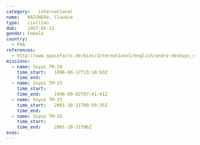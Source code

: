 ```yaml
---
category:	international
name:	HAIGNERé, Claudie
type:	civilian
dob:	1957-05-13
gender:	Female
country:
  - FRA
references:
  - http://www.spacefacts.de/bios/international/english/andre-deshays_claudie.htm
missions:
  - name: Soyuz TM-24
    time_start:   1996-08-17T13:18:03Z
    time_end:     
  - name: Soyuz TM-23
    time_start:   
    time_end:     1996-09-02T07:41:41Z
  - name: Soyuz TM-33
    time_start:   2001-10-21T08:59:35Z
    time_end:     
  - name: Soyuz TM-32
    time_start:   
    time_end:     2001-10-31T06Z
evas:
---
```

